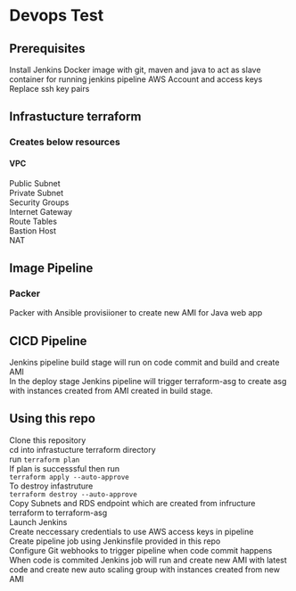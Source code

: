 # Devops Test

## Prerequisites  
Install Jenkins
Docker image with git, maven and java to act as slave container for running jenkins pipeline
AWS Account and access keys
Replace ssh key pairs

## Infrastucture terraform  
### Creates below resources  
#### VPC  
Public Subnet  
Private Subnet  
Security Groups  
Internet Gateway  
Route Tables  
Bastion Host  
NAT  

## Image Pipeline  
### Packer  
Packer with Ansible provisiioner to create new AMI for Java web app  

## CICD Pipeline  
Jenkins pipeline build stage will run on code commit and build and create AMI  
In the deploy stage Jenkins pipeline will trigger terraform-asg to create asg with instances created from AMI created in build stage.


## Using this repo  
Clone this repository  
cd into infrastucture terraform directory  
run 
``` terraform plan ```  
If plan is successsful then run  
``` terraform apply --auto-approve ```  
To destroy infastruture  
``` terraform destroy --auto-approve ```  
Copy Subnets and RDS endpoint which are created from infructure terraform to terraform-asg  
Launch Jenkins  
Create neccessary credentials to use AWS access keys in pipeline  
Create pipeline job using Jenkinsfile provided in this repo  
Configure Git webhooks to trigger pipeline when code commit happens  
When code is commited Jenkins job will run and create new AMI with latest code and create new auto scaling group with instances created from new AMI
